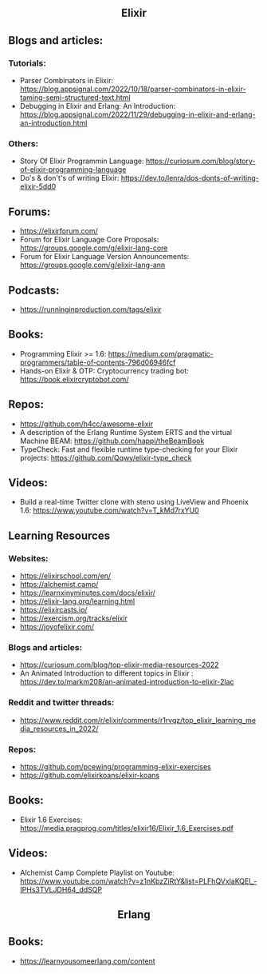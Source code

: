 <h2 align="center">Elixir</h2>

## Blogs and articles:

### Tutorials:

- Parser Combinators in Elixir: https://blog.appsignal.com/2022/10/18/parser-combinators-in-elixir-taming-semi-structured-text.html
- Debugging in Elixir and Erlang: An Introduction: https://blog.appsignal.com/2022/11/29/debugging-in-elixir-and-erlang-an-introduction.html

### Others:

- Story Of Elixir Programmin Language: https://curiosum.com/blog/story-of-elixir-programming-language
- Do's & don't's of writing Elixir: https://dev.to/lenra/dos-donts-of-writing-elixir-5dd0

## Forums:

- https://elixirforum.com/
- Forum for Elixir Language Core Proposals: https://groups.google.com/g/elixir-lang-core
- Forum for Elixir Language Version Announcements: https://groups.google.com/g/elixir-lang-ann

## Podcasts:

- https://runninginproduction.com/tags/elixir

## Books:

- Programming Elixir >= 1.6: https://medium.com/pragmatic-programmers/table-of-contents-796d06946fcf
- Hands-on Elixir & OTP: Cryptocurrency trading bot: https://book.elixircryptobot.com/

## Repos:

- https://github.com/h4cc/awesome-elixir
- A description of the Erlang Runtime System ERTS and the virtual Machine BEAM: https://github.com/happi/theBeamBook
- TypeCheck: Fast and flexible runtime type-checking for your Elixir projects: https://github.com/Qqwy/elixir-type_check

## Videos:

- Build a real-time Twitter clone with steno using LiveView and Phoenix 1.6: https://www.youtube.com/watch?v=T_kMd7rxYU0

## Learning Resources

### Websites:

- https://elixirschool.com/en/
- https://alchemist.camp/
- https://learnxinyminutes.com/docs/elixir/
- https://elixir-lang.org/learning.html
- https://elixircasts.io/
- https://exercism.org/tracks/elixir
- https://joyofelixir.com/

### Blogs and articles:

- https://curiosum.com/blog/top-elixir-media-resources-2022
- An Animated Introduction to different topics in Elixir : https://dev.to/markm208/an-animated-introduction-to-elixir-2lac

### Reddit and twitter threads:

- https://www.reddit.com/r/elixir/comments/r1rvqz/top_elixir_learning_media_resources_in_2022/

### Repos:

- https://github.com/pcewing/programming-elixir-exercises
- https://github.com/elixirkoans/elixir-koans

## Books:

- Elixir 1.6 Exercises: https://media.pragprog.com/titles/elixir16/Elixir_1.6_Exercises.pdf

## Videos:

- Alchemist Camp Complete Playlist on Youtube: https://www.youtube.com/watch?v=z1nKbzZiRtY&list=PLFhQVxlaKQEl_-IPHs3TVLJDH64_ddSQP

<h2 align="center">Erlang</h2>

## Books:

- https://learnyousomeerlang.com/content
